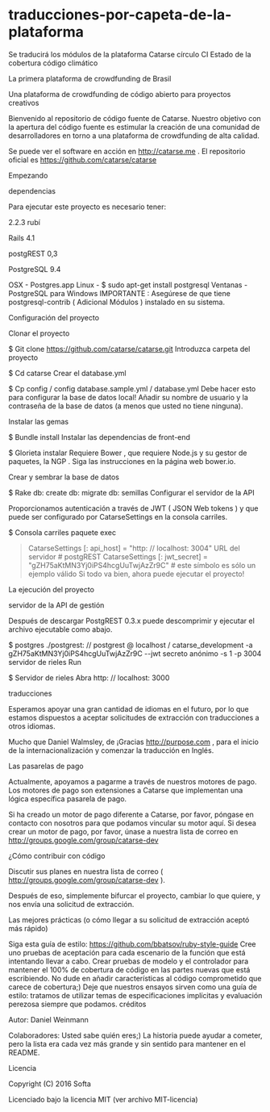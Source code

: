 # traducciones-por-capeta-de-la-plataforma
Se traducirá los módulos de la plataforma
Catarse
círculo CI Estado de la cobertura código climático

La primera plataforma de crowdfunding de Brasil

Una plataforma de crowdfunding de código abierto para proyectos creativos

Bienvenido al repositorio de código fuente de Catarse. Nuestro objetivo con la apertura del código fuente es estimular la creación de una comunidad de desarrolladores en torno a una plataforma de crowdfunding de alta calidad.

Se puede ver el software en acción en http://catarse.me . El repositorio oficial es https://github.com/catarse/catarse

Empezando

dependencias

Para ejecutar este proyecto es necesario tener:

2.2.3 rubí

Rails 4.1

postgREST 0,3

PostgreSQL 9.4

OSX - Postgres.app
Linux - $ sudo apt-get install postgresql
Ventanas - PostgreSQL para Windows
IMPORTANTE : Asegúrese de que tiene postgresql-contrib ( Adicional Módulos ) instalado en su sistema.

Configuración del proyecto

Clonar el proyecto

$ Git clone https://github.com/catarse/catarse.git
Introduzca carpeta del proyecto

$ Cd catarse
Crear el database.yml

$ Cp config / config database.sample.yml / database.yml
Debe hacer esto para configurar la base de datos local! Añadir su nombre de usuario y la contraseña de la base de datos (a menos que usted no tiene ninguna).

Instalar las gemas

$ Bundle install
Instalar las dependencias de front-end

$ Glorieta instalar
Requiere Bower , que requiere Node.js y su gestor de paquetes, la NGP . Siga las instrucciones en la página web bower.io.

Crear y sembrar la base de datos

$ Rake db: create db: migrate db: semillas
Configurar el servidor de la API

Proporcionamos autenticación a través de JWT ( JSON Web tokens ) y que puede ser configurado por CatarseSettings en ​​la consola carriles.

$ Consola carriles paquete exec
> CatarseSettings [: api_host] = "http: // localhost: 3004" URL del servidor # postgREST
> CatarseSettings [: jwt_secret] = "gZH75aKtMN3Yj0iPS4hcgUuTwjAzZr9C" # este símbolo es sólo un ejemplo válido
Si todo va bien, ahora puede ejecutar el proyecto!

La ejecución del proyecto

servidor de la API de gestión

Después de descargar PostgREST 0.3.x puede descomprimir y ejecutar el archivo ejecutable como abajo.

$ postgres ./postgrest: // postgrest @ localhost / catarse_development -a gZH75aKtMN3Yj0iPS4hcgUuTwjAzZr9C --jwt secreto anónimo -s 1 -p 3004
servidor de rieles Run

$ Servidor de rieles
Abra http: // localhost: 3000

traducciones

Esperamos apoyar una gran cantidad de idiomas en el futuro, por lo que estamos dispuestos a aceptar solicitudes de extracción con traducciones a otros idiomas.

Mucho que Daniel Walmsley, de ¡Gracias http://purpose.com , para el inicio de la internacionalización y comenzar la traducción en Inglés.

Las pasarelas de pago

Actualmente, apoyamos a pagarme a través de nuestros motores de pago. Los motores de pago son extensiones a Catarse que implementan una lógica específica pasarela de pago.

Si ha creado un motor de pago diferente a Catarse, por favor, póngase en contacto con nosotros para que podamos vincular su motor aquí. Si desea crear un motor de pago, por favor, únase a nuestra lista de correo en http://groups.google.com/group/catarse-dev

¿Cómo contribuir con código

Discutir sus planes en nuestra lista de correo ( http://groups.google.com/group/catarse-dev ).

Después de eso, simplemente bifurcar el proyecto, cambiar lo que quiere, y nos envía una solicitud de extracción.

Las mejores prácticas (o cómo llegar a su solicitud de extracción aceptó más rápido)

Siga esta guía de estilo: https://github.com/bbatsov/ruby-style-guide
Cree uno pruebas de aceptación para cada escenario de la función que está intentando llevar a cabo.
Crear pruebas de modelo y el controlador para mantener el 100% de cobertura de código en las partes nuevas que está escribiendo.
No dude en añadir características al código comprometido que carece de cobertura;)
Deje que nuestros ensayos sirven como una guía de estilo: tratamos de utilizar temas de especificaciones implícitas y evaluación perezosa siempre que podamos.
créditos

Autor: Daniel Weinmann

Colaboradores: Usted sabe quién eres;) La historia puede ayudar a cometer, pero la lista era cada vez más grande y sin sentido para mantener en el README.

Licencia

Copyright (C) 2016 Softa

Licenciado bajo la licencia MIT (ver archivo MIT-licencia)
